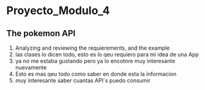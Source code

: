 # Proyecto_Modulo_4
##  The pokemon API

1. Analyzing and reviewing the requierements, and the example
2. las clases lo dicen todo, esto es lo qeu requiero para mi idea de una App
3. ya no me estaba gustando pero ya lo encotnre muy interesante nuevamente
4. Esto es mas qeu todo como saber en donde esta la informacion
5. muy interesante saber cuantas API´s puedo consumir
